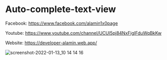 # Auto-complete-text-view

Facebook: https://www.facebook.com/alamin1x0page

Youtube: https://www.youtube.com/channel/UCUl5pj84NxFiglFduWqBkKw

Website: https://developer-alamin.web.app/

![screenshot-2022-01-13_10 14 14 16](https://user-images.githubusercontent.com/97599816/149264946-39829a8e-55cc-4107-8826-f00017b8ba9a.png)
